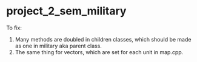 # project_2_sem_military
To fix:
1. Many methods are doubled in children classes, which should be made as one in military aka parent class.
2. The same thing for vectors, which are set for each unit in map.cpp.
